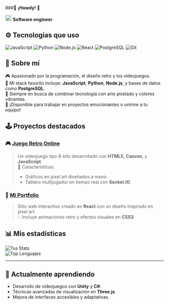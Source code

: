###👾 **¡Howdy!** 👾

<img src="https://media.tenor.com/dEstiu7AtqQAAAAm/netherrite.webp" alt="heart" width="20"/> **Software engineer**

## ⚙️ **Tecnologías que uso**
![JavaScript](https://img.shields.io/badge/-JavaScript-F7DF1E?style=flat-square&logo=javascript&logoColor=black)
![Python](https://img.shields.io/badge/-Python-3776AB?style=flat-square&logo=python&logoColor=white)
![Node.js](https://img.shields.io/badge/-Node.js-339933?style=flat-square&logo=node.js&logoColor=white)
![React](https://img.shields.io/badge/-React-61DAFB?style=flat-square&logo=react&logoColor=black)
![PostgreSQL](https://img.shields.io/badge/-PostgreSQL-336791?style=flat-square&logo=postgresql&logoColor=white)
![Git](https://img.shields.io/badge/-Git-F05032?style=flat-square&logo=git&logoColor=white)

## 📝 **Sobre mí**
🎮 Apasionado por la programación, el diseño retro y los videojuegos.  
💜 Mi stack favorito incluye: **JavaScript**, **Python**, **Node.js**, y bases de datos como **PostgreSQL**.  
🎨 Siempre en busca de combinar tecnología con arte pixelado y colores vibrantes.  
🌟 ¡Disponible para trabajar en proyectos emocionantes o unirme a tu equipo!  


## 🕹️ **Proyectos destacados**
### 🎮 [**Juego Retro Online**](https://github.com/tu-repo)
> Un videojuego tipo 8-bits desarrollado con **HTML5**, **Canvas**, y **JavaScript**.  
> 🚀 Características:
> - Gráficos en pixel art diseñados a mano.
> - Tablero multijugador en tiempo real con **Socket.IO**.

### 🌌 [**Mi Portfolio**](https://github.com/tu-portfolio)
> Sitio web interactivo creado en **React** con un diseño inspirado en pixel art.  
> 💡 Incluye animaciones retro y efectos visuales en **CSS3**.  

## 📊 **Mis estadísticas**
![Tus Stats](https://github-readme-stats.vercel.app/api?username=tu-usuario&show_icons=true&theme=tokyonight)  
![Top Lenguajes](https://github-readme-stats.vercel.app/api/top-langs/?username=tu-usuario&layout=compact&theme=tokyonight)  

---

## 🌱 **Actualmente aprendiendo**
- Desarrollo de videojuegos con **Unity** y **C#**.  
- Técnicas avanzadas de visualización en **Three.js**.  
- Mejora de interfaces accesibles y adaptativas.


